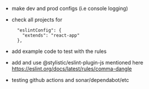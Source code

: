 - make dev and prod configs (i.e console logging)

- check all projects for

  ```
    "eslintConfig": {
      "extends": "react-app"
    },
  ```

- add example code to test with the rules

- add and use @stylistic/eslint-plugin-js mentioned here https://eslint.org/docs/latest/rules/comma-dangle

- testing github actions and sonar/dependabot/etc
